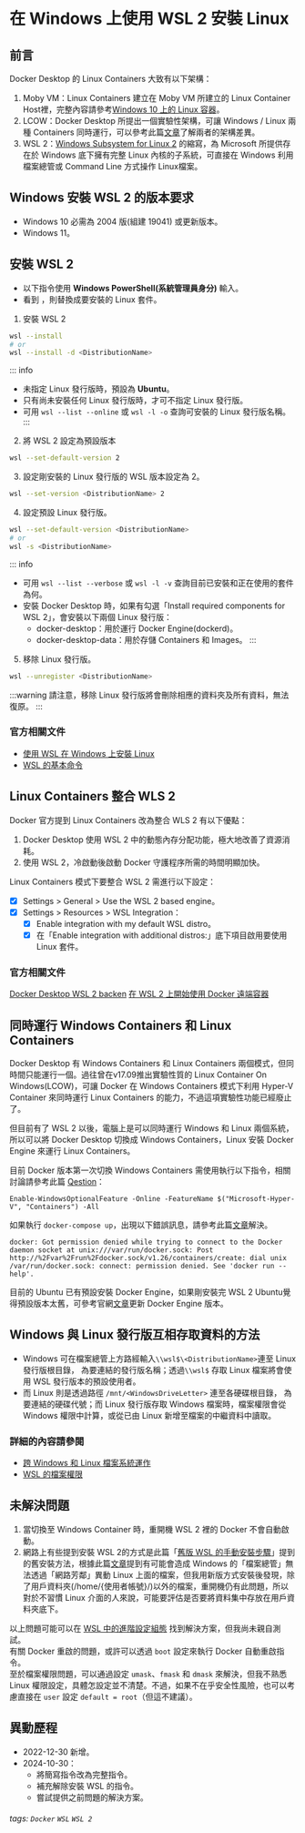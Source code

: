 # 在 Windows 上使用 WSL 2 安裝 Linux

## 前言
Docker Desktop 的 Linux Containers 大致有以下架構：
1. Moby VM：Linux Containers 建立在 Moby VM 所建立的 Linux Container Host裡，完整內容請參考[Windows 10 上的 Linux 容器](https://learn.microsoft.com/zh-tw/virtualization/windowscontainers/deploy-containers/linux-containers)。
2. LCOW：Docker Desktop 所提出一個實驗性架構，可讓 Windows / Linux 兩種 Containers 同時運行，可以參考此篇[文章](https://www.cnblogs.com/chasingdreams2017/p/10381017.html)了解兩者的架構差異。
3. WSL 2：[Windows Subsystem for Linux 2](https://learn.microsoft.com/zh-tw/windows/wsl/about#what-is-wsl-2) 的縮寫，為 Microsoft 所提供存在於 Windows 底下擁有完整 Linux 內核的子系統，可直接在 Windows 利用檔案總管或 Command Line 方式操作 Linux檔案。


## Windows 安裝 WSL 2 的版本要求
* Windows 10 必需為 2004 版(組建 19041) 或更新版本。
* Windows 11。

## 安裝 WSL 2
* 以下指令使用 **Windows PowerShell(系統管理員身分)** 輸入。
* 看到 **<DistributionName>**，則替換成要安裝的 Linux 套件。

1. 安裝 WSL 2
```bash
wsl --install
# or
wsl --install -d <DistributionName>
```
:::    info
* 未指定 Linux 發行版時，預設為 **Ubuntu**。
* 只有尚未安裝任何 Linux 發行版時，才可不指定 Linux 發行版。
* 可用 `wsl --list --online` 或 `wsl -l -o` 查詢可安裝的 Linux 發行版名稱。
:::

2. 將 WSL 2 設定為預設版本
```bash
wsl --set-default-version 2
```
 
3. 設定剛安裝的 Linux 發行版的 WSL 版本設定為 2。
```bash
wsl --set-version <DistributionName> 2
```
4. 設定預設 Linux 發行版。
```bash
wsl --set-default-version <DistributionName>
# or
wsl -s <DistributionName>
```
:::    info
* 可用 `wsl --list --verbose` 或 `wsl -l -v` 查詢目前已安裝和正在使用的套件為何。
* 安裝 Docker Desktop 時，如果有勾選「Install required components for WSL 2」，會安裝以下兩個 Linux 發行版：
    * docker-desktop：用於運行 Docker Engine(dockerd)。
    * docker-desktop-data：用於存儲 Containers 和 Images。
:::
    
5. 移除 Linux 發行版。
```bash
wsl --unregister <DistributionName>
```

:::warning
請注意，移除 Linux 發行版將會刪除相應的資料夾及所有資料，無法復原。
:::

### 官方相關文件
* [使用 WSL 在 Windows 上安裝 Linux](https://learn.microsoft.com/zh-tw/windows/wsl/install?source=recommendations)
* [WSL 的基本命令](https://learn.microsoft.com/zh-tw/windows/wsl/basic-commands)

## Linux Containers 整合 WLS 2
Docker 官方提到 Linux Containers 改為整合 WLS 2 有以下優點：
1. Docker Desktop 使用 WSL 2 中的動態內存分配功能，極大地改善了資源消耗。
2. 使用 WSL 2，冷啟動後啟動 Docker 守護程序所需的時間明顯加快。
    
Linux Containers 模式下要整合 WSL 2 需進行以下設定：
- [x] Settings > General > Use the WSL 2 based engine。
- [x] Settings > Resources > WSL Integration：
    - [x]  Enable integration with my default WSL distro。
    - [x]  在「Enable integration with additional distros:」底下項目啟用要使用 Linux 套件。

### 官方相關文件
[Docker Desktop WSL 2 backen](https://docs.docker.com/desktop/windows/wsl/)
[在 WSL 2 上開始使用 Docker 遠端容器](https://learn.microsoft.com/zh-tw/windows/wsl/tutorials/wsl-containers)

## 同時運行 Windows Containers 和 Linux Containers 
Docker Desktop 有 Windows Containers 和 Linux Containers 兩個模式，但同時間只能運行一個。過往曾在v17.09推出實驗性質的 Linux Container On Windows(LCOW)，可讓 Docker 在 Windows Containers 模式下利用 Hyper-V Container 來同時運行 Linux Containers 的能力，不過這項實驗性功能已經廢止了。
    
但目前有了 WSL 2 以後，電腦上是可以同時運行 Windows 和 Linux 兩個系統，所以可以將 Docker Desktop 切換成 Windows Containers，Linux 安裝 Docker Engine 來運行 Linux Containers。
    
目前 Docker 版本第一次切換 Windows Containers 需使用執行以下指令，相關討論請參考此篇 [Qestion](https://stackoverflow.com/questions/36590514/how-to-enable-the-windows-10-containers-feature)：
```
Enable-WindowsOptionalFeature -Online -FeatureName $("Microsoft-Hyper-V", "Containers") -All
```

如果執行 `docker-compose up`，出現以下錯誤訊息，請參考此篇[文章](http://andy51002000.blogspot.com/2019/02/docker-permission-denied.html)解決。
```
docker: Got permission denied while trying to connect to the Docker daemon socket at unix:///var/run/docker.sock: Post http://%2Fvar%2Frun%2Fdocker.sock/v1.26/containers/create: dial unix /var/run/docker.sock: connect: permission denied. See 'docker run --help'.
```

目前的 Ubuntu 已有預設安裝 Docker Engine，如果剛安裝完 WSL 2 Ubuntu覺得預設版本太舊，可參考官網[文章](https://docs.docker.com/engine/install/ubuntu/)更新 Docker Engine 版本。
    
## Windows 與 Linux 發行版互相存取資料的方法
* Windows 可在檔案總管上方路經輸入`\\wsl$\<DistributionName>`連至 Linux 發行版根目錄，<DistributionName> 為要連結的發行版名稱；透過`\\wsl$` 存取 Linux 檔案將會使用 WSL 發行版本的預設使用者。
* 而 Linux 則是透過路徑 `/mnt/<WindowsDriveLetter>` 連至各硬碟根目錄，<WindowsDriveLetter> 為要連結的硬碟代號；而 Linux 發行版存取 Windows 檔案時，檔案權限會從 Windows 權限中計算，或從已由 Linux 新增至檔案的中繼資料中讀取。

### 詳細的內容請參閱
* [跨 Windows 和 Linux 檔案系統運作](https://stackoverflow.com/questions/36590514/how-to-enable-the-windows-10-containers-feature)
* [WSL 的檔案權限](https://learn.microsoft.com/zh-tw/windows/wsl/file-permissions)

## 未解決問題
1. 當切換至 Windows Container 時，重開機 WSL 2 裡的 Docker 不會自動啟動。
2. 網路上有些提到安裝 WSL 2的方式是此篇「[舊版 WSL 的手動安裝步驟](https://learn.microsoft.com/zh-tw/windows/wsl/install-manual)」提到的舊安裝方法，根據此篇[文章](https://github.com/microsoft/WSL/issues/5718)提到有可能會造成 Windows 的「檔案總管」無法透過「網路芳鄰」異動 Linux 上面的檔案，但我用新版方式安裝後發現，除了用戶資料夾(/home/{使用者帳號}/)以外的檔案，重開機仍有此問題，所以對於不習慣 Linux 介面的人來說，可能要評估是否要將資料集中存放在用戶資料夾底下。
    
以上問題可能可以在 [WSL 中的進階設定組態](https://learn.microsoft.com/zh-tw/windows/wsl/wsl-config#wslconf) 找到解決方案，但我尚未親自測試。  
有關 Docker 重啟的問題，或許可以透過 `boot` 設定來執行 Docker 自動重啟指令。  
至於檔案權限問題，可以通過設定 `umask`、`fmask` 和 `dmask` 來解決，但我不熟悉 Linux 權限設定，具體怎設定並不清楚。不過，如果不在乎安全性風險，也可以考慮直接在 `user` 設定 `default = root`（但這不建議）。
    
## 異動歷程
* 2022-12-30 新增。
* 2024-10-30：
  * 將簡寫指令改為完整指令。
  * 補充解除安裝 WSL 的指令。
  * 嘗試提供之前問題的解決方案。

###### tags: `Docker` `WSL` `WSL 2`
